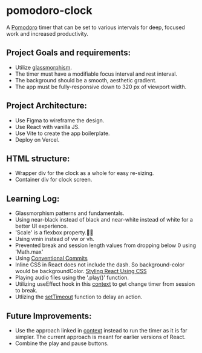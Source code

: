 # pomodoro-clock
A [Pomodoro](https://en.wikipedia.org/wiki/Pomodoro_Technique) timer that can be set to various intervals for deep, focused work and increased productivity.

## Project Goals and requirements:
- Utilize [glassmorphism](https://hype4.academy/tools/glassmorphism-generator).
- The timer must have a modifiable focus interval and rest interval.
- The background should be a smooth, aesthetic gradient.
- The app must be fully-responsive down to 320 px of viewport width.

## Project Architecture:
- Use Figma to wireframe the design.
- Use React with vanilla JS.
- Use Vite to create the app boilerplate.
- Deploy on Vercel. 

## HTML structure:
- Wrapper div for the clock as a whole for easy re-sizing.
- Container div for clock screen.

## Learning Log:
- Glassmorphism patterns and fundamentals.
- Using near-black instead of black and near-white instead of white for a better UI experience.
- 'Scale' is a flexbox property.🤦‍♂️
- Using vmin instead of vw or vh.
- Prevented break and session length values from dropping below 0 using 'Math.max'
- Using [Conventional Commits](https://www.conventionalcommits.org/en/v1.0.0/)
- Inline CSS in React does not include the dash. So background-color would be backgroundColor. [Styling React Using CSS](https://www.w3schools.com/react/react_css.asp)
- Playing audio files using the '.play()' function.
- Utilizing useEffect hook in this [context](https://javascript.plainenglish.io/create-a-pomodoro-timer-with-react-and-javascript-dead941b1fec) to get change timer from session to break. 
- Utlizing the [setTimeout](https://upmostly.com/tutorials/settimeout-in-react-components-using-hooks) function to delay an action.


## Future Improvements:
- Use the approach linked in [context](https://javascript.plainenglish.io/create-a-pomodoro-timer-with-react-and-javascript-dead941b1fec) instead to run the timer as it is far simpler. The current approach is meant for earlier versions of React. 
- Combine the play and pause buttons. 
